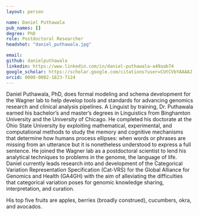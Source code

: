 ```yaml
---
layout: person

name: Daniel Puthawala
pub_names: []
degree: PhD
role: Postdoctoral Researcher
headshot: "daniel_puthawala.jpg"

email:
github: danielputhawala
linkedin: https://www.linkedin.com/in/daniel-puthawala-a49aab74
google_scholar: https://scholar.google.com/citations?user=CUtCVbYAAAAJ
orcid: 0000-0002-1823-7124
---
```

Daniel Puthawala, PhD, does formal modeling and schema development for the Wagner lab to help develop tools and standards for advancing genomics research and clinical analysis pipelines. A Linguist by training, Dr. Puthawala earned his bachelor’s and master’s degrees in Linguistics from Binghamton University and the University of Chicago. He completed his doctorate at the Ohio State University by exploiting mathematical, experimental, and computational methods to study the memory and cognitive mechanisms that determine how humans process ellipses: when words or phrases are missing from an utterance but it is nonetheless understood to express a full sentence. He joined the Wagner lab as a postdoctoral scientist to lend his analytical techniques to problems in the genome, the language of life. Daniel currently leads research into and development of the Categorical Variation Representation Specification (Cat-VRS) for the Global Alliance for Genomics and Health (GA4GH) with the aim of alleviating the difficulties that categorical variation poses for genomic knowledge sharing, interpretation, and curation.

His top five fruits are apples, berries (broadly construed), cucumbers, okra, and avocados.

